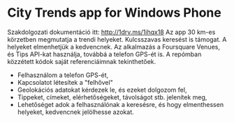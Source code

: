 City Trends app for Windows Phone
===============

Szakdolgozati dokumentáció itt: http://1drv.ms/1ihqx18  Az app 30 km-es körzetben megmutatja a trendi helyeket. Kulcsszavas keresést is támogat. A helyeket elmenhetjük a kedvencnek. Az alkalmazás a Foursquare Venues, és Tips API-kat használja, továbbá a telefon GPS-ét is. A repómban közzétett kódok saját referenciáimnak tekinthetőek. 

- Felhasználom a telefon GPS-ét,
- Kapcsolatot létesítek a "felhővel"
- Geolokációs adatokat kérdezek le, és ezeket dolgozom fel,
- Tippeket, címeket, elérhetőségeket, távolságot stb. jelenítek meg,
- Lehetőséget adok a felhasználónak a keresésre, és hogy elmenthessen helyeket,
  kedvencnek jelölhesse azokat.
